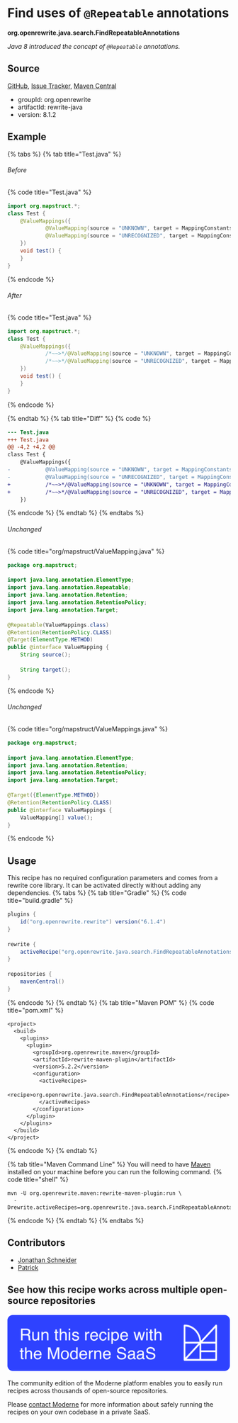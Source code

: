 # Find uses of `@Repeatable` annotations

**org.openrewrite.java.search.FindRepeatableAnnotations**

_Java 8 introduced the concept of `@Repeatable` annotations._

## Source

[GitHub](https://github.com/openrewrite/rewrite/blob/main/rewrite-java/src/main/java/org/openrewrite/java/search/FindRepeatableAnnotations.java), [Issue Tracker](https://github.com/openrewrite/rewrite/issues), [Maven Central](https://central.sonatype.com/artifact/org.openrewrite/rewrite-java/8.1.2/jar)

* groupId: org.openrewrite
* artifactId: rewrite-java
* version: 8.1.2

## Example


{% tabs %}
{% tab title="Test.java" %}

###### Before
{% code title="Test.java" %}
```java
import org.mapstruct.*;
class Test {
    @ValueMappings({
            @ValueMapping(source = "UNKNOWN", target = MappingConstants.NULL),
            @ValueMapping(source = "UNRECOGNIZED", target = MappingConstants.NULL)
    })
    void test() {
    }
}
```
{% endcode %}

###### After
{% code title="Test.java" %}
```java
import org.mapstruct.*;
class Test {
    @ValueMappings({
            /*~~>*/@ValueMapping(source = "UNKNOWN", target = MappingConstants.NULL),
            /*~~>*/@ValueMapping(source = "UNRECOGNIZED", target = MappingConstants.NULL)
    })
    void test() {
    }
}
```
{% endcode %}

{% endtab %}
{% tab title="Diff" %}
{% code %}
```diff
--- Test.java
+++ Test.java
@@ -4,2 +4,2 @@
class Test {
    @ValueMappings({
-           @ValueMapping(source = "UNKNOWN", target = MappingConstants.NULL),
-           @ValueMapping(source = "UNRECOGNIZED", target = MappingConstants.NULL)
+           /*~~>*/@ValueMapping(source = "UNKNOWN", target = MappingConstants.NULL),
+           /*~~>*/@ValueMapping(source = "UNRECOGNIZED", target = MappingConstants.NULL)
    })
```
{% endcode %}
{% endtab %}
{% endtabs %}

###### Unchanged
{% code title="org/mapstruct/ValueMapping.java" %}
```java
package org.mapstruct;

import java.lang.annotation.ElementType;
import java.lang.annotation.Repeatable;
import java.lang.annotation.Retention;
import java.lang.annotation.RetentionPolicy;
import java.lang.annotation.Target;

@Repeatable(ValueMappings.class)
@Retention(RetentionPolicy.CLASS)
@Target(ElementType.METHOD)
public @interface ValueMapping {
    String source();

    String target();
}
```
{% endcode %}

###### Unchanged
{% code title="org/mapstruct/ValueMappings.java" %}
```java
package org.mapstruct;

import java.lang.annotation.ElementType;
import java.lang.annotation.Retention;
import java.lang.annotation.RetentionPolicy;
import java.lang.annotation.Target;

@Target({ElementType.METHOD})
@Retention(RetentionPolicy.CLASS)
public @interface ValueMappings {
    ValueMapping[] value();
}
```
{% endcode %}


## Usage

This recipe has no required configuration parameters and comes from a rewrite core library. It can be activated directly without adding any dependencies.
{% tabs %}
{% tab title="Gradle" %}
{% code title="build.gradle" %}
```groovy
plugins {
    id("org.openrewrite.rewrite") version("6.1.4")
}

rewrite {
    activeRecipe("org.openrewrite.java.search.FindRepeatableAnnotations")
}

repositories {
    mavenCentral()
}

```
{% endcode %}
{% endtab %}
{% tab title="Maven POM" %}
{% code title="pom.xml" %}
```markup
<project>
  <build>
    <plugins>
      <plugin>
        <groupId>org.openrewrite.maven</groupId>
        <artifactId>rewrite-maven-plugin</artifactId>
        <version>5.2.2</version>
        <configuration>
          <activeRecipes>
            <recipe>org.openrewrite.java.search.FindRepeatableAnnotations</recipe>
          </activeRecipes>
        </configuration>
      </plugin>
    </plugins>
  </build>
</project>
```
{% endcode %}
{% endtab %}

{% tab title="Maven Command Line" %}
You will need to have [Maven](https://maven.apache.org/download.cgi) installed on your machine before you can run the following command.
{% code title="shell" %}
```shell
mvn -U org.openrewrite.maven:rewrite-maven-plugin:run \
  -Drewrite.activeRecipes=org.openrewrite.java.search.FindRepeatableAnnotations
```
{% endcode %}
{% endtab %}
{% endtabs %}

## Contributors
* [Jonathan Schneider](jkschneider@gmail.com)
* [Patrick](patway99@gmail.com)


## See how this recipe works across multiple open-source repositories

[![Moderne Link Image](/.gitbook/assets/ModerneRecipeButton.png)](https://app.moderne.io/recipes/org.openrewrite.java.search.FindRepeatableAnnotations)

The community edition of the Moderne platform enables you to easily run recipes across thousands of open-source repositories.

Please [contact Moderne](https://moderne.io/product) for more information about safely running the recipes on your own codebase in a private SaaS.
